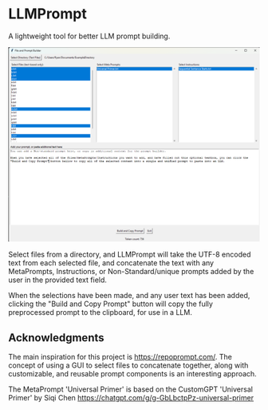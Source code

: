 # LLMPrompt
A lightweight tool for better LLM prompt building.

![LLMPrompt](LLMPrompt.png)

Select files from a directory, and LLMPrompt will take the UTF-8 encoded text from each selected file, and concatenate the text with any MetaPrompts, Instructions, or Non-Standard/unique prompts added by the user in the provided text field.

When the selections have been made, and any user text has been added, clicking the "Build and Copy Prompt" button will copy the fully preprocessed prompt to the clipboard, for use in a LLM.  

## Acknowledgments

The main inspiration for this project is https://repoprompt.com/. The concept of using a GUI to select files to concatenate together, along with customizable, and reusable prompt components is an interesting approach. 

The MetaPrompt 'Universal Primer' is based on the CustomGPT 'Universal Primer' by Siqi Chen
https://chatgpt.com/g/g-GbLbctpPz-universal-primer